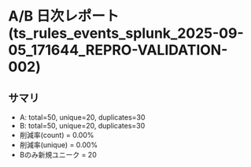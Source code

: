 # A/B 日次レポート (ts_rules_events_splunk_2025-09-05_171644_REPRO-VALIDATION-002)

## サマリ
- A: total=50, unique=20, duplicates=30
- B: total=50, unique=20, duplicates=30
- 削減率(count) = 0.00%
- 削減率(unique) = 0.00%
- Bのみ新規ユニーク = 20